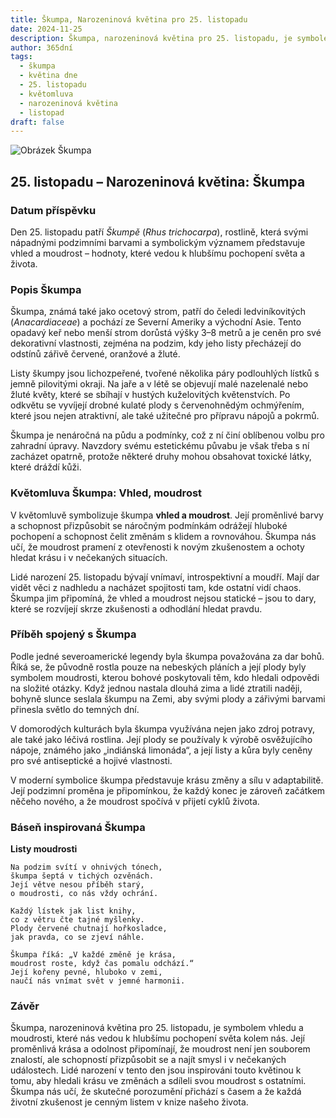 ```yaml
---
title: Škumpa, Narozeninová květina pro 25. listopadu
date: 2024-11-25
description: Škumpa, narozeninová květina pro 25. listopadu, je symbolem Vhled, moudrost. Objevte její jedinečný význam, fascinující příběhy a poezii, která oslavuje její krásu.
author: 365dní
tags:
  - škumpa
  - květina dne
  - 25. listopadu
  - květomluva
  - narozeninová květina
  - listopad
draft: false
---
```


![Obrázek Škumpa](https://cdn.pixabay.com/photo/2021/10/17/17/03/sumac-leaves-6718977_640.jpg#center)


## 25. listopadu – Narozeninová květina: Škumpa

### Datum příspěvku

Den 25. listopadu patří _Škumpě_ (_Rhus trichocarpa_), rostlině, která svými nápadnými podzimními barvami a symbolickým významem představuje vhled a moudrost – hodnoty, které vedou k hlubšímu pochopení světa a života.

### Popis Škumpa

Škumpa, známá také jako ocetový strom, patří do čeledi ledviníkovitých (_Anacardiaceae_) a pochází ze Severní Ameriky a východní Asie. Tento opadavý keř nebo menší strom dorůstá výšky 3–8 metrů a je ceněn pro své dekorativní vlastnosti, zejména na podzim, kdy jeho listy přecházejí do odstínů zářivě červené, oranžové a žluté.

Listy škumpy jsou lichozpeřené, tvořené několika páry podlouhlých lístků s jemně pilovitými okraji. Na jaře a v létě se objevují malé nazelenalé nebo žluté květy, které se sbíhají v hustých kuželovitých květenstvích. Po odkvětu se vyvíjejí drobné kulaté plody s červenohnědým ochmýřením, které jsou nejen atraktivní, ale také užitečné pro přípravu nápojů a pokrmů.

Škumpa je nenáročná na půdu a podmínky, což z ní činí oblíbenou volbu pro zahradní úpravy. Navzdory svému estetickému půvabu je však třeba s ní zacházet opatrně, protože některé druhy mohou obsahovat toxické látky, které dráždí kůži.

### Květomluva Škumpa: Vhled, moudrost

V květomluvě symbolizuje škumpa **vhled a moudrost**. Její proměnlivé barvy a schopnost přizpůsobit se náročným podmínkám odrážejí hluboké pochopení a schopnost čelit změnám s klidem a rovnováhou. Škumpa nás učí, že moudrost pramení z otevřenosti k novým zkušenostem a ochoty hledat krásu i v nečekaných situacích.

Lidé narození 25. listopadu bývají vnímaví, introspektivní a moudří. Mají dar vidět věci z nadhledu a nacházet spojitosti tam, kde ostatní vidí chaos. Škumpa jim připomíná, že vhled a moudrost nejsou statické – jsou to dary, které se rozvíjejí skrze zkušenosti a odhodlání hledat pravdu.

### Příběh spojený s Škumpa

Podle jedné severoamerické legendy byla škumpa považována za dar bohů. Říká se, že původně rostla pouze na nebeských pláních a její plody byly symbolem moudrosti, kterou bohové poskytovali těm, kdo hledali odpovědi na složité otázky. Když jednou nastala dlouhá zima a lidé ztratili naději, bohyně slunce seslala škumpu na Zemi, aby svými plody a zářivými barvami přinesla světlo do temných dní.

V domorodých kulturách byla škumpa využívána nejen jako zdroj potravy, ale také jako léčivá rostlina. Její plody se používaly k výrobě osvěžujícího nápoje, známého jako „indiánská limonáda“, a její listy a kůra byly ceněny pro své antiseptické a hojivé vlastnosti.

V moderní symbolice škumpa představuje krásu změny a sílu v adaptabilitě. Její podzimní proměna je připomínkou, že každý konec je zároveň začátkem něčeho nového, a že moudrost spočívá v přijetí cyklů života.

### Báseň inspirovaná Škumpa

**Listy moudrosti**

```
Na podzim svítí v ohnivých tónech,  
škumpa šeptá v tichých ozvěnách.  
Její větve nesou příběh starý,  
o moudrosti, co nás vždy ochrání.  

Každý lístek jak list knihy,  
co z větru čte tajné myšlenky.  
Plody červené chutnají hořkosladce,  
jak pravda, co se zjeví náhle.  

Škumpa říká: „V každé změně je krása,  
moudrost roste, když čas pomalu odchází.“  
Její kořeny pevné, hluboko v zemi,  
naučí nás vnímat svět v jemné harmonii.  
```

### Závěr

Škumpa, narozeninová květina pro 25. listopadu, je symbolem vhledu a moudrosti, které nás vedou k hlubšímu pochopení světa kolem nás. Její proměnlivá krása a odolnost připomínají, že moudrost není jen souborem znalostí, ale schopností přizpůsobit se a najít smysl i v nečekaných událostech. Lidé narození v tento den jsou inspirováni touto květinou k tomu, aby hledali krásu ve změnách a sdíleli svou moudrost s ostatními. Škumpa nás učí, že skutečné porozumění přichází s časem a že každá životní zkušenost je cenným listem v knize našeho života.